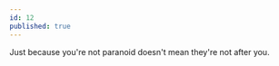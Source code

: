 ```yaml
---
id: 12
published: true
---
```

 Just because you're not paranoid doesn't mean they're not after you.
